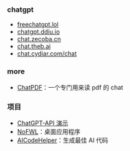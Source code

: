 ### chatgpt

- [freechatgpt.lol](https://freechatgpt.lol/)
- [chatgpt.ddiu.io](https://chatgpt.ddiu.io/)
- [chat.zecoba.cn](https://chat.zecoba.cn/)
- [chat.theb.ai](https://chat.theb.ai/)
- [chat.cydiar.com/chat](https://chat.cydiar.com/chat)

### more

- [ChatPDF](https://www.chatpdf.com/)：一个专门用来读 pdf 的 chat

### 项目

- [ChatGPT-API 演示](https://github.com/ddiu8081/chatgpt-demo)
- [NoFWL](https://github.com/lencx/nofwl)：桌面应用程序
- [AICodeHelper](https://www.aicodehelper.com/)：生成最佳 AI 代码